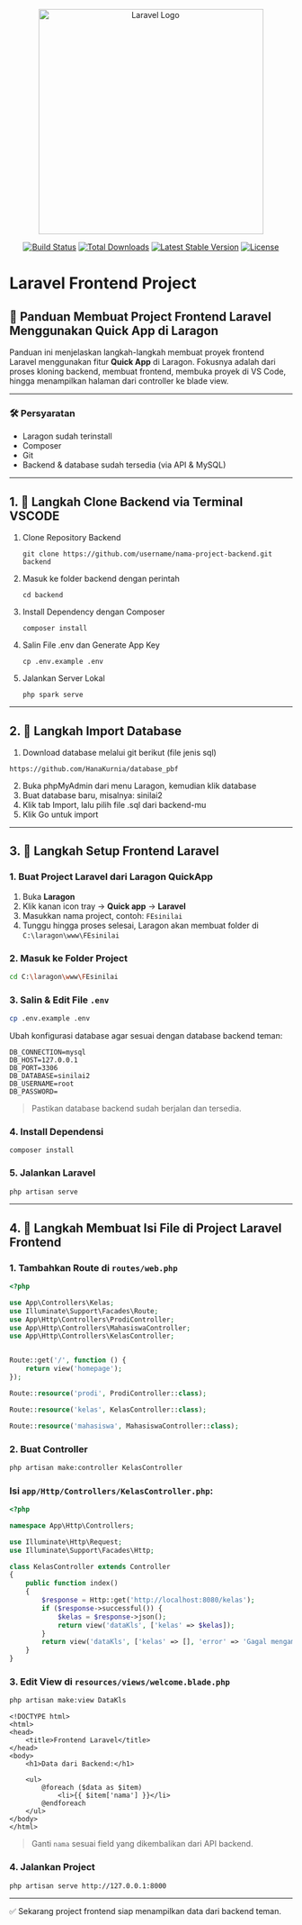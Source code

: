 <p align="center"><a href="https://laravel.com" target="_blank"><img src="https://raw.githubusercontent.com/laravel/art/master/logo-lockup/5%20SVG/2%20CMYK/1%20Full%20Color/laravel-logolockup-cmyk-red.svg" width="400" alt="Laravel Logo"></a></p>

<p align="center">
<a href="https://github.com/laravel/framework/actions"><img src="https://github.com/laravel/framework/workflows/tests/badge.svg" alt="Build Status"></a>
<a href="https://packagist.org/packages/laravel/framework"><img src="https://img.shields.io/packagist/dt/laravel/framework" alt="Total Downloads"></a>
<a href="https://packagist.org/packages/laravel/framework"><img src="https://img.shields.io/packagist/v/laravel/framework" alt="Latest Stable Version"></a>
<a href="https://packagist.org/packages/laravel/framework"><img src="https://img.shields.io/packagist/l/laravel/framework" alt="License"></a>
</p>

# Laravel Frontend Project

## 📘 Panduan Membuat Project Frontend Laravel Menggunakan Quick App di Laragon

Panduan ini menjelaskan langkah-langkah membuat proyek frontend Laravel menggunakan fitur <b>Quick App</b> di Laragon. Fokusnya adalah dari proses kloning backend, membuat frontend, membuka proyek di VS Code, hingga menampilkan halaman dari controller ke blade view.

---

### 🛠️ Persyaratan

- Laragon sudah terinstall
- Composer
- Git
- Backend & database sudah tersedia (via API & MySQL)

---
## 1. 🚀 Langkah Clone Backend via Terminal VSCODE

1. Clone Repository Backend
    ```
    git clone https://github.com/username/nama-project-backend.git backend
    ```
2. Masuk ke folder backend dengan perintah
    ```
    cd backend
    ```
3. Install Dependency dengan Composer
    ```
    composer install
    ```
4. Salin File .env dan Generate App Key
    ```
    cp .env.example .env
    ```
5. Jalankan Server Lokal
    ```
    php spark serve

    ```
---  
## 2. 🚀 Langkah Import Database
1. Download database melalui git berikut (file jenis sql)
```
https://github.com/HanaKurnia/database_pbf
```
2. Buka phpMyAdmin dari menu Laragon, kemudian klik database
3. Buat database baru, misalnya: sinilai2
4. Klik tab Import, lalu pilih file .sql dari backend-mu
5. Klik Go untuk import
---
   
## 3. 🚀 Langkah Setup Frontend Laravel

### 1. Buat Project Laravel dari Laragon QuickApp

1. Buka **Laragon**
2. Klik kanan icon tray → **Quick app** → **Laravel**
3. Masukkan nama project, contoh: `FEsinilai`
4. Tunggu hingga proses selesai, Laragon akan membuat folder di `C:\laragon\www\FEsinilai`

### 2. Masuk ke Folder Project

```bash
cd C:\laragon\www\FEsinilai
```

### 3. Salin & Edit File `.env`

```bash
cp .env.example .env
```

Ubah konfigurasi database agar sesuai dengan database backend teman:

```env
DB_CONNECTION=mysql
DB_HOST=127.0.0.1
DB_PORT=3306
DB_DATABASE=sinilai2
DB_USERNAME=root
DB_PASSWORD=
```

> Pastikan database backend sudah berjalan dan tersedia.

### 4. Install Dependensi 

```
composer install
```

### 5. Jalankan Laravel

```bash
php artisan serve
```
---

## 4. 🚀 Langkah Membuat Isi File di Project Laravel Frontend

### 1. Tambahkan Route di `routes/web.php`

```php
<?php

use App\Controllers\Kelas;
use Illuminate\Support\Facades\Route;
use App\Http\Controllers\ProdiController;
use App\Http\Controllers\MahasiswaController;
use App\Http\Controllers\KelasController;


Route::get('/', function () {
    return view('homepage');
});

Route::resource('prodi', ProdiController::class);

Route::resource('kelas', KelasController::class);

Route::resource('mahasiswa', MahasiswaController::class);

```

### 2. Buat Controller

```bash
php artisan make:controller KelasController
```
### Isi `app/Http/Controllers/KelasController.php`:

```php
<?php

namespace App\Http\Controllers;

use Illuminate\Http\Request;
use Illuminate\Support\Facades\Http;

class KelasController extends Controller
{
    public function index()
    {
        $response = Http::get('http://localhost:8080/kelas');
        if ($response->successful()) {
            $kelas = $response->json();
            return view('dataKls', ['kelas' => $kelas]);
        }
        return view('dataKls', ['kelas' => [], 'error' => 'Gagal mengambil data kelas']);
    }
}
```

### 3. Edit View di `resources/views/welcome.blade.php`
```bash
php artisan make:view DataKls
```

```blade
<!DOCTYPE html>
<html>
<head>
    <title>Frontend Laravel</title>
</head>
<body>
    <h1>Data dari Backend:</h1>

    <ul>
        @foreach ($data as $item)
            <li>{{ $item['nama'] }}</li>
        @endforeach
    </ul>
</body>
</html>
```

> Ganti `nama` sesuai field yang dikembalikan dari API backend.


### 4. Jalankan Project

```bash
php artisan serve http://127.0.0.1:8000
```

---

✅ Sekarang project frontend siap menampilkan data dari backend teman.